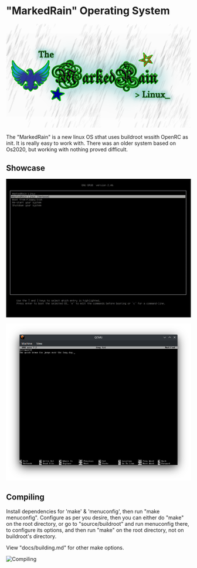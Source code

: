 # "MarkedRain" Operating System

![Logogram](media/Logograms/Full.png)

The "MarkedRain" is a new linux OS sthat uses buildroot wssith OpenRC as init. It is really easy to work with. There was an older system based on Os2020, but working with nothing proved difficult.

## Showcase

![Preview 1](media/preview1.gif "MarkedRain OS preview 1")

![Preview 2](media/preview2.png "MarkedRain OS preview 2")

## Compiling

Install dependencies for 'make' & 'menuconfig', then run "make menuconfig". Configure as per you desire, then you can either do "make" on the root directory, or go to "source/buildroot" and run menuconfig there, to configure its options, and then run "make" on the root directory, not on buildroot's directory.

View "docs/building.md" for other make options.

![Compiling](media/preview3.gif "MarkedRain compiling preview")